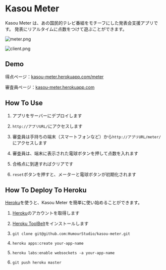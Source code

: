 Kasou Meter
===========

Kasou Meter は、あの国民的テレビ番組をモチーフにした発表会支援アプリです。
発表にリアルタイムに点数をつけて遊ぶことができます。

![meter.png](https://raw.github.com/wiki/HumourStudio/kasou-meter/images/meter.png "meter.png")

![client.png](https://raw.github.com/wiki/HumourStudio/kasou-meter/images/client.png "client.png")


Demo
----
得点ページ：[kasou-meter.herokuapp.com/meter](http://kasou-meter.herokuapp.com/meter)

審査員ページ：[kasou-meter.herokuapp.com](http://kasou-meter.herokuapp.com/)

How To Use
----------
1. アプリをサーバーにデプロイします

2. `http://アプリURL/`にアクセスします

3. 審査員は手持ちの端末（スマートフォンなど）から`http://アプリURL/meter/`にアクセスします

4. 審査員は、端末に表示された電球ボタンを押して点数を入れます

5. 合格点に到達すればクリアです

6. `reset`ボタンを押すと、メーターと電球ボタンが初期化されます


How To Deploy To Heroku
-----------------------
[Heroku](https://www.heroku.com/)を使うと、Kasou Meter を簡単に使い始めることができます。

1. [Heroku](https://www.heroku.com/)のアカウントを取得します

2. [Heroku ToolBelt](https://toolbelt.heroku.com)をインストールします

3. `git clone git@github.com:HumourStudio/kasou-meter.git`

4. `heroku apps:create your-app-name`

5. `heroku labs:enable websockets -a your-app-name`

6. `git push heroku master`

